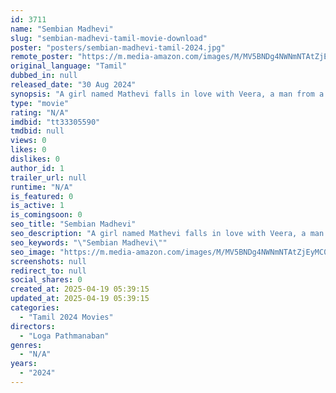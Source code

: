 ```yaml
---
id: 3711
name: "Sembian Madhevi"
slug: "sembian-madhevi-tamil-movie-download"
poster: "posters/sembian-madhevi-tamil-2024.jpg"
remote_poster: "https://m.media-amazon.com/images/M/MV5BNDg4NWNmNTAtZjEyMC00MGY4LWI0ZTEtMzhmYWJmZTM1NTMwXkEyXkFqcGc@._V1_SX300.jpg"
original_language: "Tamil"
dubbed_in: null
released_date: "30 Aug 2024"
synopsis: "A girl named Mathevi falls in love with Veera, a man from a different caste. Their young love gets interrupted when Mathevi's stepfather, driven by cast pride and violence discovers their relationship."
type: "movie"
rating: "N/A"
imdbid: "tt33305590"
tmdbid: null
views: 0
likes: 0
dislikes: 0
author_id: 1
trailer_url: null
runtime: "N/A"
is_featured: 0
is_active: 1
is_comingsoon: 0
seo_title: "Sembian Madhevi"
seo_description: "A girl named Mathevi falls in love with Veera, a man from a different caste. Their young love gets interrupted when Mathevi's stepfather, driven by cast pride and violence discovers their relationship."
seo_keywords: "\"Sembian Madhevi\""
seo_image: "https://m.media-amazon.com/images/M/MV5BNDg4NWNmNTAtZjEyMC00MGY4LWI0ZTEtMzhmYWJmZTM1NTMwXkEyXkFqcGc@._V1_SX300.jpg"
screenshots: null
redirect_to: null
social_shares: 0
created_at: 2025-04-19 05:39:15
updated_at: 2025-04-19 05:39:15
categories:
  - "Tamil 2024 Movies"
directors:
  - "Loga Pathmanaban"
genres:
  - "N/A"
years:
  - "2024"
---
```

